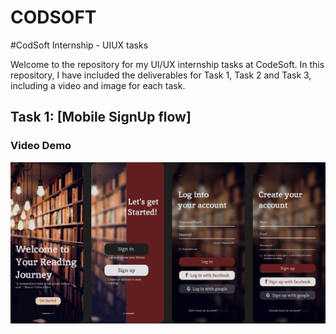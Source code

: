 # CODSOFT

#CodSoft Internship - UIUX tasks

Welcome to the repository for my UI/UX internship tasks at CodeSoft. In this repository, I have included the deliverables for Task 1, Task 2 and Task 3, including a video and image for each task.

## Task 1: [Mobile SignUp flow]

### Video Demo
[![Task 1 Video](./task-1/Mobile-App.jpg)](./task-1/Mobile-App-New.mp4)

